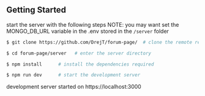 ## Getting Started

start the server with the following steps
NOTE: you may want set the MONGO_DB_URL variable in the .env stored in the ```/server``` folder 

```bash
$ git clone https://github.com/DrejT/forum-page/  # clone the remote repo
```

```bash
$ cd forum-page/server   # enter the server directory
```

```bash
$ npm install      # install the dependencies required
```

```bash
$ npm run dev      # start the development server
```

development server started on https://localhost:3000